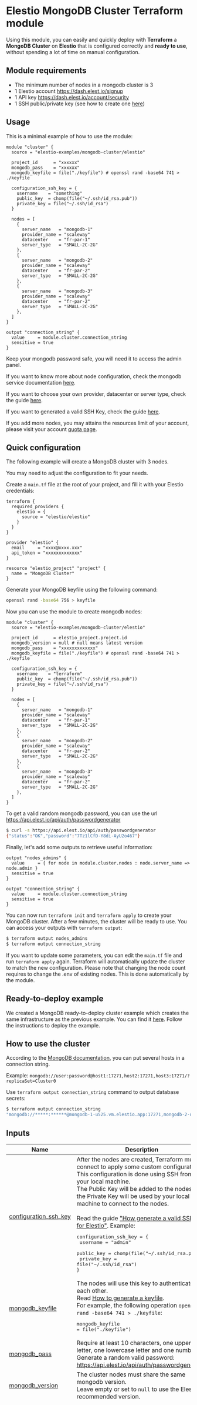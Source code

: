 <!-- BEGIN_TF_DOCS -->
# Elestio MongoDB Cluster Terraform module

Using this module, you can easily and quickly deploy with **Terraform** a **MongoDB Cluster** on **Elestio** that is configured correctly and **ready to use**, without spending a lot of time on manual configuration.


## Module requirements

- The minimum number of nodes in a mongodb cluster is 3
- 1 Elestio account https://dash.elest.io/signup
- 1 API key https://dash.elest.io/account/security
- 1 SSH public/private key (see how to create one [here](https://registry.terraform.io/providers/elestio/elestio/latest/docs/guides/ssh_keys))

## Usage

This is a minimal example of how to use the module:

```hcl
module "cluster" {
  source = "elestio-examples/mongodb-cluster/elestio"

  project_id      = "xxxxxx"
  mongodb_pass    = "xxxxxx"
  mongodb_keyfile = file("./keyfile") # openssl rand -base64 741 > ./keyfile

  configuration_ssh_key = {
    username    = "something"
    public_key  = chomp(file("~/.ssh/id_rsa.pub"))
    private_key = file("~/.ssh/id_rsa")
  }

  nodes = [
    {
      server_name   = "mongodb-1"
      provider_name = "scaleway"
      datacenter    = "fr-par-1"
      server_type   = "SMALL-2C-2G"
    },
    {
      server_name   = "mongodb-2"
      provider_name = "scaleway"
      datacenter    = "fr-par-2"
      server_type   = "SMALL-2C-2G"
    },
    {
      server_name   = "mongodb-3"
      provider_name = "scaleway"
      datacenter    = "fr-par-2"
      server_type   = "SMALL-2C-2G"
    },
  ]
}

output "connection_string" {
  value     = module.cluster.connection_string
  sensitive = true
}
```

Keep your mongodb password safe, you will need it to access the admin panel.

If you want to know more about node configuration, check the mongodb service documentation [here](https://registry.terraform.io/providers/elestio/elestio/latest/docs/resources/mongodb).

If you want to choose your own provider, datacenter or server type, check the guide [here](https://registry.terraform.io/providers/elestio/elestio/latest/docs/guides/providers_datacenters_server_types).

If you want to generated a valid SSH Key, check the guide [here](https://registry.terraform.io/providers/elestio/elestio/latest/docs/guides/ssh_keys).

If you add more nodes, you may attains the resources limit of your account, please visit your account [quota page](https://dash.elest.io/account/add-quota).

## Quick configuration

The following example will create a MongoDB cluster with 3 nodes.

You may need to adjust the configuration to fit your needs.

Create a `main.tf` file at the root of your project, and fill it with your Elestio credentials:

```hcl
terraform {
  required_providers {
    elestio = {
      source = "elestio/elestio"
    }
  }
}

provider "elestio" {
  email     = "xxxx@xxxx.xxx"
  api_token = "xxxxxxxxxxxxx"
}

resource "elestio_project" "project" {
  name = "MongoDB Cluster"
}
```

Generate your MongoDB keyfile using the following command:

```bash
openssl rand -base64 756 > keyfile
```

Now you can use the module to create mongodb nodes:

```hcl
module "cluster" {
  source = "elestio-examples/mongodb-cluster/elestio"

  project_id      = elestio_project.project.id
  mongodb_version = null # null means latest version
  mongodb_pass    = "xxxxxxxxxxxxx"
  mongodb_keyfile = file("./keyfile") # openssl rand -base64 741 > ./keyfile

  configuration_ssh_key = {
    username    = "terraform"
    public_key  = chomp(file("~/.ssh/id_rsa.pub"))
    private_key = file("~/.ssh/id_rsa")
  }

  nodes = [
    {
      server_name   = "mongodb-1"
      provider_name = "scaleway"
      datacenter    = "fr-par-1"
      server_type   = "SMALL-2C-2G"
    },
    {
      server_name   = "mongodb-2"
      provider_name = "scaleway"
      datacenter    = "fr-par-2"
      server_type   = "SMALL-2C-2G"
    },
    {
      server_name   = "mongodb-3"
      provider_name = "scaleway"
      datacenter    = "fr-par-2"
      server_type   = "SMALL-2C-2G"
    },
  ]
}
```

To get a valid random mongodb password, you can use the url https://api.elest.io/api/auth/passwordgenerator

```bash
$ curl -s https://api.elest.io/api/auth/passwordgenerator
{"status":"OK","password":"7Tz1lCfD-Y8di-AyU2o467"}
```

Finally, let's add some outputs to retrieve useful information:

```hcl
output "nodes_admins" {
  value     = { for node in module.cluster.nodes : node.server_name => node.admin }
  sensitive = true
}

output "connection_string" {
  value     = module.cluster.connection_string
  sensitive = true
}
```

You can now run `terraform init` and `terraform apply` to create your MongoDB cluster.
After a few minutes, the cluster will be ready to use.
You can access your outputs with `terraform output`:

```bash
$ terraform output nodes_admins
$ terraform output connection_string
```

If you want to update some parameters, you can edit the `main.tf` file and run `terraform apply` again.
Terraform will automatically update the cluster to match the new configuration.
Please note that changing the node count requires to change the .env of existing nodes. This is done automatically by the module.

## Ready-to-deploy example

We created a MongoDB ready-to-deploy cluster example which creates the same infrastructure as the previous example.
You can find it [here](https://github.com/elestio-examples/terraform-elestio-mongodb-cluster/tree/main/examples/get_started).
Follow the instructions to deploy the example.

## How to use the cluster

According to the [MongoDB documentation](https://www.mongodb.com/docs/drivers/node/current/fundamentals/connection/connect/#connect-to-a-replica-set), you can put several hosts in a connection string.

Example: `mongodb://user:password@host1:17271,host2:17271,host3:17271/?replicaSet=Cluster0`

Use `terraform output connection_string` command to output database secrets:

```bash
$ terraform output connection_string
"mongodb://*****:******@mongodb-1-u525.vm.elestio.app:17271,mongodb-2-u525.vm.elestio.app:17271,mongodb-3-u525.vm.elestio.app:17271/?replicaSet=Cluster0"
```

## Inputs

| Name | Description | Type | Default | Required |
|------|-------------|------|---------|:--------:|
| <a name="input_configuration_ssh_key"></a> [configuration\_ssh\_key](#input\_configuration\_ssh\_key) | After the nodes are created, Terraform must connect to apply some custom configuration.<br>This configuration is done using SSH from your local machine.<br>The Public Key will be added to the nodes and the Private Key will be used by your local machine to connect to the nodes.<br><br>Read the guide [\"How generate a valid SSH Key for Elestio\"](https://registry.terraform.io/providers/elestio/elestio/latest/docs/guides/ssh_keys). Example:<pre>configuration_ssh_key = {<br>  username = "admin"<br>  public_key = chomp(file("\~/.ssh/id_rsa.pub"))<br>  private_key = file("\~/.ssh/id_rsa")<br>}</pre> | <pre>object({<br>    username    = string<br>    public_key  = string<br>    private_key = string<br>  })</pre> | n/a | yes |
| <a name="input_mongodb_keyfile"></a> [mongodb\_keyfile](#input\_mongodb\_keyfile) | The nodes will use this key to authenticate each other.<br>Read [How to generate a keyfile](https://www.mongodb.com/docs/v2.4/tutorial/generate-key-file).<br>For example, the following operation `openssl rand -base64 741 > ./keyfile`:<pre>mongodb_keyfile = file("./keyfile")</pre> | `string` | n/a | yes |
| <a name="input_mongodb_pass"></a> [mongodb\_pass](#input\_mongodb\_pass) | Require at least 10 characters, one uppercase letter, one lowercase letter and one number.<br>Generate a random valid password: https://api.elest.io/api/auth/passwordgenerator | `string` | n/a | yes |
| <a name="input_mongodb_version"></a> [mongodb\_version](#input\_mongodb\_version) | The cluster nodes must share the same mongodb version.<br>Leave empty or set to `null` to use the Elestio recommended version. | `string` | `null` | no |
| <a name="input_nodes"></a> [nodes](#input\_nodes) | Each element of this list will create an Elestio MongoDB Resource in your cluster.<br>Read the following documentation to understand what each attribute does, plus the default values: [Elestio KeyDB Resource](https://registry.terraform.io/providers/elestio/elestio/latest/docs/resources/mongodb). | <pre>list(<br>    object({<br>      server_name                                       = string<br>      provider_name                                     = string<br>      datacenter                                        = string<br>      server_type                                       = string<br>      admin_email                                       = optional(string)<br>      alerts_enabled                                    = optional(bool)<br>      app_auto_update_enabled                           = optional(bool)<br>      backups_enabled                                   = optional(bool)<br>      firewall_enabled                                  = optional(bool)<br>      keep_backups_on_delete_enabled                    = optional(bool)<br>      remote_backups_enabled                            = optional(bool)<br>      support_level                                     = optional(string)<br>      system_auto_updates_security_patches_only_enabled = optional(bool)<br>      ssh_public_keys = optional(list(<br>        object({<br>          username = string<br>          key_data = string<br>        })<br>      ), [])<br>    })<br>  )</pre> | `[]` | no |
| <a name="input_project_id"></a> [project\_id](#input\_project\_id) | n/a | `string` | n/a | yes |
## Modules

No modules.
## Outputs

| Name | Description |
|------|-------------|
| <a name="output_connection_string"></a> [connection\_string](#output\_connection\_string) | n/a |
| <a name="output_nodes"></a> [nodes](#output\_nodes) | This is the created nodes full information |
## Providers

| Name | Version |
|------|---------|
| <a name="provider_elestio"></a> [elestio](#provider\_elestio) | >= 0.14.0 |
| <a name="provider_null"></a> [null](#provider\_null) | >= 3.2.0 |
## Requirements

| Name | Version |
|------|---------|
| <a name="requirement_terraform"></a> [terraform](#requirement\_terraform) | >= 1.0 |
| <a name="requirement_elestio"></a> [elestio](#requirement\_elestio) | >= 0.14.0 |
| <a name="requirement_null"></a> [null](#requirement\_null) | >= 3.2.0 |
## Resources

| Name | Type |
|------|------|
| [elestio_mongodb.nodes](https://registry.terraform.io/providers/elestio/elestio/latest/docs/resources/mongodb) | resource |
| [null_resource.update_nodes_env](https://registry.terraform.io/providers/hashicorp/null/latest/docs/resources/resource) | resource |
<!-- END_TF_DOCS -->
